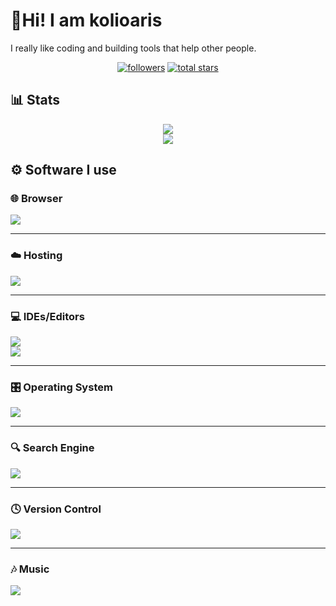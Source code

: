 # :wave:Hi! I am kolioaris
I really like coding and building tools that help other people.
<div align="center">
  <a href="https://github.com/kolioaris?tab=followers"><img alt="followers" title="Follow me on Github" src="https://custom-icon-badges.demolab.com/github/followers/kolioaris?color=236ad3&labelColor=1155ba&style=for-the-badge&logo=person-add&label=Follow&logoColor=white"/></a>
  <a href="https://github.com/kolioaris?tab=repositories&sort=stargazers"><img alt="total stars" title="Total stars on GitHub" src="https://custom-icon-badges.demolab.com/github/stars/kolioaris?color=55960c&style=for-the-badge&labelColor=488207&logo=star"/></a>
</div>

## 📊 Stats
<div align="center">
  <img src="https://github-readme-stats.vercel.app/api?username=kolioaris&hide=prs&show=prs_merged&show_icons=true&theme=dark&icon_color=bdbdbd"></img>
  <br />
  <img src="https://github-profile-trophy.vercel.app/?username=kolioaris&margin-w=10&margin-h=10&no-bg=true&row=2&column=4"></img>
</div>

## ⚙️ Software I use

### 🌐 Browser
<!DOCTYPE HTML>
<html>
  <body>
    <a href="https://www.firefox.com/"><img src="https://img.shields.io/badge/Firefox-FF7139?style=for-the-badge&logo=Firefox-Browser&logoColor=white"/></a>
    <hr/>
  </body>
</html>

### ☁️ Hosting
<!DOCTYPE HTML>
<html>
  <body>
    <a href="https://vercel.com/"><img src="https://img.shields.io/badge/vercel-%23000000.svg?style=for-the-badge&logo=vercel&logoColor=white"/></a>
    <hr/>
  </body>
</html>

### 💻 IDEs/Editors
<!DOCTYPE HTML>
<html>
  <body>
      <a href="https://github.com/notepad-plus-plus/notepad-plus-plus"><img src="https://img.shields.io/badge/Notepad++-90E59A.svg?style=for-the-badge&logo=notepad%2b%2b&logoColor=black"/></a><br/>
      <a href="https://code.visualstudio.com"><img src="https://img.shields.io/badge/Visual%20Studio%20Code-0078d7.svg?style=for-the-badge&logo=visual-studio-code&logoColor=white"/></a>
    <hr/>
  </body>
</html>

### 🎛️ Operating System
<!DOCTYPE HTML>
<html>
  <body>
    <a href="https://www.microsoft.com/software-download/windows10ISO"><img src="https://img.shields.io/badge/Windows%2010-0078D6?style=for-the-badge&logo=windows&logoColor=white"/></a>
    <hr/>
  </body>
</html>

### 🔍 Search Engine
<!DOCTYPE HTML>
<html>
  <body>
    <a href="https://google.com"><img src="https://img.shields.io/badge/google-4285F4?style=for-the-badge&logo=google&logoColor=white"/></a>
    <hr/>
  </body>
</html>

### 🕓 Version Control
<!DOCTYPE HTML>
<html>
  <body>
    <a href="https://github.com"><img src="https://img.shields.io/badge/github-%23121011.svg?style=for-the-badge&logo=github&logoColor=white"/></a>
    <hr/>
  </body>
</html>

### 🎶 Music
<!DOCTYPE HTML>
<html>
  <body>
    <a href="https://spotify.com"><img src="https://img.shields.io/badge/Spotify-1ED760?style=for-the-badge&logo=spotify&logoColor=white"/></a>
  </body>
</html>
